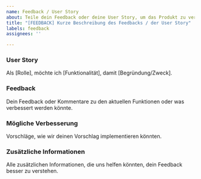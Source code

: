 ```yaml
---
name: Feedback / User Story
about: Teile dein Feedback oder deine User Story, um das Produkt zu verbessern.
title: "[FEEDBACK] Kurze Beschreibung des Feedbacks / der User Story"
labels: feedback
assignees: ''

---
```


### User Story
Als [Rolle], möchte ich [Funktionalität], damit [Begründung/Zweck].

### Feedback
Dein Feedback oder Kommentare zu den aktuellen Funktionen oder was verbessert werden könnte.

### Mögliche Verbesserung
Vorschläge, wie wir deinen Vorschlag implementieren könnten.

### Zusätzliche Informationen
Alle zusätzlichen Informationen, die uns helfen könnten, dein Feedback besser zu verstehen.
